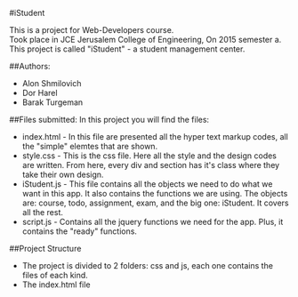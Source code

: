#iStudent

This is a project for Web-Developers course.<br>
Took place in JCE Jerusalem College of Engineering, On 2015 semester a.
This project is called "iStudent" - a student management center.<br>

##Authors:
* Alon Shmilovich
* Dor Harel 
* Barak Turgeman


##Files submitted:
In this project you will find the files:
<br>
* index.html - In this file are presented all the hyper text markup codes, all the "simple" elemtes that are shown.
* style.css - This is the css file. Here all the style and the design codes are written. From here, every div and section has it's class where they take their own design.
* iStudent.js - This file contains all the objects we need to do what we want in this app. It also contains the functions we are using. The objects are: course, todo, assignment, exam, and the big one: iStudent. It covers all the rest.
* script.js - Contains all the jquery functions we need for the app. Plus, it contains the "ready" functions.

##Project Structure
* The project is divided to 2 folders: css and js, each one contains the files of each kind.
* The index.html file